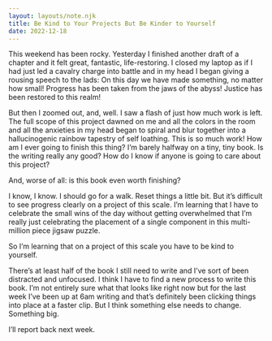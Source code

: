 ```yaml
---
layout: layouts/note.njk
title: Be Kind to Your Projects But Be Kinder to Yourself
date: 2022-12-18
---
```


This weekend has been rocky. Yesterday I finished another draft of a chapter and it felt great, fantastic, life-restoring. I closed my laptop as if I had just led a cavalry charge into battle and in my head I began giving a rousing speech to the lads: On this day we have made something, no matter how small! Progress has been taken from the jaws of the abyss! Justice has been restored to this realm!

But then I zoomed out, and, well. I saw a flash of just how much work is left. The full scope of this project dawned on me and all the colors in the room and all the anxieties in my head began to spiral and blur together into a hallucinogenic rainbow tapestry of self loathing. This is so much work! How am I ever going to finish this thing? I’m barely halfway on a tiny, tiny book. Is the writing really any good? How do I know if anyone is going to care about this project?

And, worse of all: is this book even worth finishing?

I know, I know. I should go for a walk. Reset things a little bit. But it’s difficult to see progress clearly on a project of this scale. I’m learning that I have to celebrate the small wins of the day without getting overwhelmed that I’m really just celebrating the placement of a single component in this multi-million piece jigsaw puzzle.

So I’m learning that on a project of this scale you have to be kind to yourself.

There’s at least half of the book I still need to write and I’ve sort of been distracted and unfocused. I think I have to find a new process to write this book. I’m not entirely sure what that looks like right now but for the last week I’ve been up at 6am writing and that’s definitely been clicking things into place at a faster clip. But I think something else needs to change. Something big.

I’ll report back next week.

